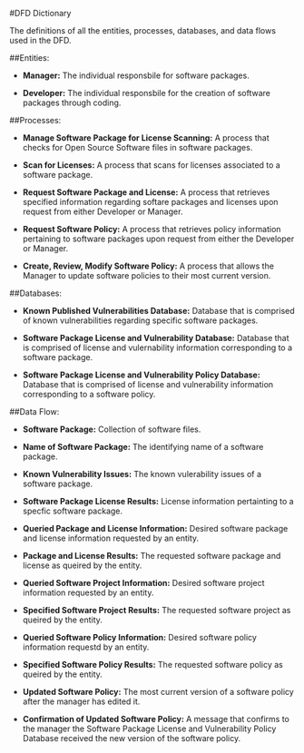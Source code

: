 
#DFD Dictionary

The definitions of all the entities, processes, databases, and data flows used in the DFD. 

 
##Entities: 

+ **Manager:**  The individual responsbile for software packages. 

+ **Developer:**  The individual responsbile for the creation of software packages through coding. 

##Processes: 

+ **Manage Software Package for License Scanning:**  A process that checks for Open Source Software files in software packages.

+ **Scan for Licenses:**  A process that scans for licenses associated to a software package. 

+ **Request Software Package and License:**  A process that retrieves specified information regarding softare packages and licenses upon request from either Developer or Manager. 

+ **Request Software Policy:**  A process that retrieves policy information pertaining to software packages upon request from  either the Developer or Manager.

+ **Create, Review, Modify Software Policy:**  A process that allows the Manager to update software policies to their most current version.

##Databases:

+ **Known Published Vulnerabilities Database:**  Database that is comprised of known vulnerabilities regarding specific software packages. 

+ **Software Package License and Vulnerability Database:**  Database that is comprised of license and vulernability information corresponding to a software package. 

+ **Software Package License and Vulnerability Policy Database:**  Database that is comprised of license and vulnerability information corresponding to a software policy. 


##Data Flow: 

+ **Software Package:**  Collection of software files. 

+ **Name of Software Package:**  The identifying name of a software package. 

+ **Known Vulnerability Issues:**  The known vulerability issues of a software package. 

+ **Software Package License Results:**  License information pertainting to a specfic software package. 

+ **Queried Package and License Information:**  Desired software package and license information requested by an entity. 

+ **Package and License Results:**  The requested software package and license as queired by the entity. 

+ **Queried Software Project Information:**  Desired software project information requested by an entity. 

+ **Specified Software Project Results:**  The requested software project as queired by the entity. 

+ **Queried Software Policy Information:**  Desired software policy information requestd by an entity. 

+ **Specified Software Policy Results:**  The requested software policy as queired by the entity. 

+ **Updated Software Policy:**  The most current version of a software policy after the manager has edited it. 

+ **Confirmation of Updated Software Policy:**  A message that confirms to the manager the Software Package License and Vulnerability Policy Database received the new version of the software policy. 


  
